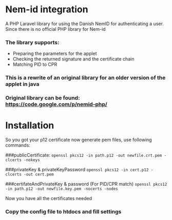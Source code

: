 # Nem-id integration

A PHP Laravel library for using the Danish NemID for authenticating a user.
Since there is no official PHP library for Nem-id 
 
### The library supports: 
  - Preparing the parameters for the applet
  - Checking the returned signature and the certificate chain
  - Matching PID to CPR
    
### This is a rewrite of an original library for an older version of the applet in java
### Original library can be found: https://code.google.com/p/nemid-php/ 
    
# Installation

So you got your p12 certificate now generate pem files, use following commands: 

###publicCertificate:
`openssl pkcs12 -in path.p12 -out newfile.crt.pem -clcerts -nokeys`

###privateKey & privateKeyPassword
`openssl pkcs12 -in cert.p12 -clcerts -out cert.pem`

###certifateAndPrivateKey & password (For PID/CPR match)
`openssl pkcs12 -in path.p12 -out newfile.key.pem -nocerts -nodes`     

Now you have all the certificates needed 

### Copy the config file to htdocs and fill settings



